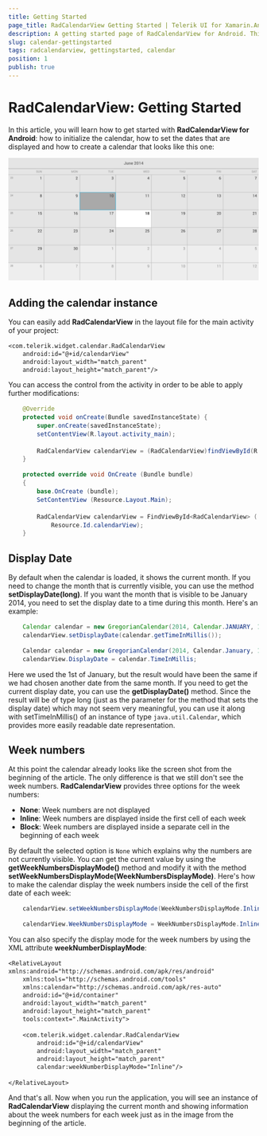 ```yaml
---
title: Getting Started
page_title: RadCalendarView Getting Started | Telerik UI for Xamarin.Android Documentation
description: A getting started page of RadCalendarView for Android. This article explains what are the step to create a RadCalendarView instance from scratch.
slug: calendar-gettingstarted
tags: radcalendarview, gettingstarted, calendar
position: 1
publish: true
---
```


# RadCalendarView: Getting Started

In this article, you will learn how to get started with **RadCalendarView for Android**: how to initialize the calendar, how to set the dates that are displayed and how to create a calendar that looks like this one:

![TelerikUI-Calendar-Getting-Started-01](images/calendar-getting-started-1.png "In this article you will learn how to create this calendar from scratch.")

## Adding the calendar instance

You can easily add **RadCalendarView** in the layout file for the main activity of your project:

<RelativeLayout xmlns:android="http://schemas.android.com/apk/res/android"
    xmlns:tools="http://schemas.android.com/tools"
    android:layout_width="match_parent"
    android:layout_height="match_parent"
    tools:context=".MainActivity">

    <com.telerik.widget.calendar.RadCalendarView
        android:id="@+id/calendarView"
        android:layout_width="match_parent"
        android:layout_height="match_parent"/>

</RelativeLayout>

You can access the control from the activity in order to be able to apply further modifications:

```Java
	@Override
	protected void onCreate(Bundle savedInstanceState) {
		super.onCreate(savedInstanceState);
		setContentView(R.layout.activity_main);

		RadCalendarView calendarView = (RadCalendarView)findViewById(R.id.calendarView);
	}
```
```C#
	protected override void OnCreate (Bundle bundle)
	{
		base.OnCreate (bundle);
		SetContentView (Resource.Layout.Main);

		RadCalendarView calendarView = FindViewById<RadCalendarView> (
			Resource.Id.calendarView);
	}
```

## Display Date

By default when the calendar is loaded, it shows the current month. If you need to change the month that is currently visible, you can use the method **setDisplayDate(long)**. If you want the month that is visible to be January 2014, you need to set the display date to a time during this month. Here's an example:

```Java
	Calendar calendar = new GregorianCalendar(2014, Calendar.JANUARY, 1);
	calendarView.setDisplayDate(calendar.getTimeInMillis());
```
```C#
	Calendar calendar = new GregorianCalendar(2014, Calendar.January, 1);
	calendarView.DisplayDate = calendar.TimeInMillis;
```

Here we used the 1st of January, but the result would have been the same if we had chosen another date from the same month. If you need to get the current display date, you can use the **getDisplayDate()** method.
Since the result will be of type long (just as the parameter for the method that sets the display date) which may not seem very meaningful, you can use it along with setTimeInMillis() of an instance of type `java.util.Calendar`, which provides more easily readable date representation.

## Week numbers

At this point the calendar already looks like the screen shot from the beginning of the article. The only difference is that we still don't see the week numbers.
**RadCalendarView** provides three options for the week numbers:

* **None**: Week numbers are not displayed
* **Inline**: Week numbers are displayed inside the first cell of each week
* **Block**: Week numbers are displayed inside a separate cell in the beginning of each week

By default the selected option is `None` which explains why the numbers are not currently visible. You can get the current value by using the **getWeekNumbersDisplayMode()** method and modify it with the method **setWeekNumbersDisplayMode(WeekNumbersDisplayMode)**. Here's how to make the calendar display the week numbers inside the cell of the first date of each week:

```Java
	calendarView.setWeekNumbersDisplayMode(WeekNumbersDisplayMode.Inline);
```
```C#
	calendarView.WeekNumbersDisplayMode = WeekNumbersDisplayMode.Inline;
```

You can also specify the display mode for the week numbers by using the XML attribute **weekNumberDisplayMode**:

	<RelativeLayout xmlns:android="http://schemas.android.com/apk/res/android"
		xmlns:tools="http://schemas.android.com/tools"
		xmlns:calendar="http://schemas.android.com/apk/res-auto"
		android:id="@+id/container"
		android:layout_width="match_parent"
		android:layout_height="match_parent"
		tools:context=".MainActivity">

		<com.telerik.widget.calendar.RadCalendarView
			android:id="@+id/calendarView"
			android:layout_width="match_parent"
			android:layout_height="match_parent"
			calendar:weekNumberDisplayMode="Inline"/>

	</RelativeLayout>

And that's all. Now when you run the application, you will see an instance of **RadCalendarView** displaying the current month and showing information about the week numbers for each week just as in the image from the beginning of the article.
